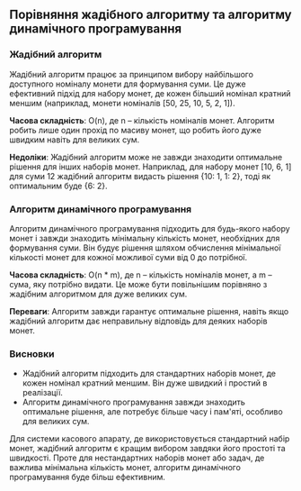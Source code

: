 ## Порівняння жадібного алгоритму та алгоритму динамічного програмування

### Жадібний алгоритм

Жадібний алгоритм працює за принципом вибору найбільшого доступного номіналу монети для формування суми. Це дуже ефективний підхід для набору монет, де кожен більший номінал кратний меншим (наприклад, монети номіналів [50, 25, 10, 5, 2, 1]).

**Часова складність**: O(n), де n – кількість номіналів монет. Алгоритм робить лише один прохід по масиву монет, що робить його дуже швидким навіть для великих сум.

**Недоліки**: Жадібний алгоритм може не завжди знаходити оптимальне рішення для інших наборів монет. Наприклад, для набору монет [10, 6, 1] для суми 12 жадібний алгоритм видасть рішення {10: 1, 1: 2}, тоді як оптимальним буде {6: 2}.

### Алгоритм динамічного програмування

Алгоритм динамічного програмування підходить для будь-якого набору монет і завжди знаходить мінімальну кількість монет, необхідних для формування суми. Він будує рішення шляхом обчислення мінімальної кількості монет для кожної можливої суми від 0 до потрібної.

**Часова складність**: O(n * m), де n – кількість номіналів монет, а m – сума, яку потрібно видати. Це може бути повільнішим порівняно з жадібним алгоритмом для дуже великих сум.

**Переваги**: Алгоритм завжди гарантує оптимальне рішення, навіть якщо жадібний алгоритм дає неправильну відповідь для деяких наборів монет.

### Висновки

- Жадібний алгоритм підходить для стандартних наборів монет, де кожен номінал кратний меншим. Він дуже швидкий і простий в реалізації.
- Алгоритм динамічного програмування завжди знаходить оптимальне рішення, але потребує більше часу і пам'яті, особливо для великих сум.

Для системи касового апарату, де використовується стандартний набір монет, жадібний алгоритм є кращим вибором завдяки його простоті та швидкості. Проте для нестандартних наборів монет або задач, де важлива мінімальна кількість монет, алгоритм динамічного програмування буде більш ефективним.
